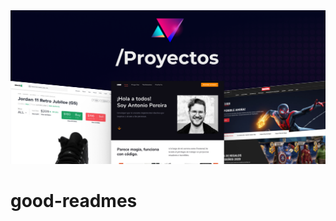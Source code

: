 <img width="1200" src="https://github.com/HumbertoMLL/good-readmes/blob/main/Frame%20841.png?raw=true">

# good-readmes

